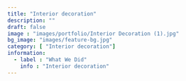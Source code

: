 ```yaml
---
title: "Interior decoration"
description: ""
draft: false
image : "images/portfolio/Interior Decoration (1).jpg"
bg_image: "images/feature-bg.jpg"
category: [ "Interior decoration"]
information:
  - label : "What We Did"
    info : "Interior decoration"
---
```



